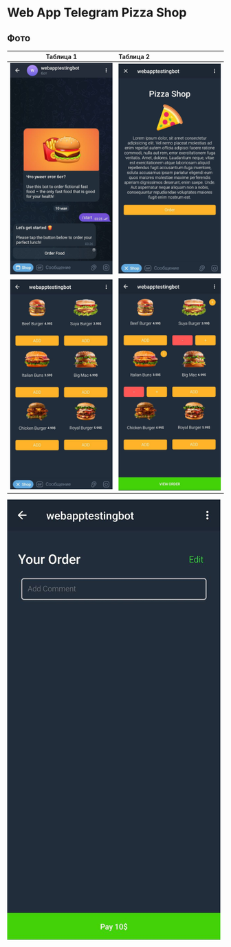 # Web App Telegram Pizza Shop

## Фото
Таблица 1            |  Таблица 2
:-------------------------:|:-------------------------
![](./static/github/1.jpg)  |  ![](./static/github/2.jpg)
![](./static/github/3.jpg)  |  ![](./static/github/4.jpg)
![](./static/github/5.jpg)
